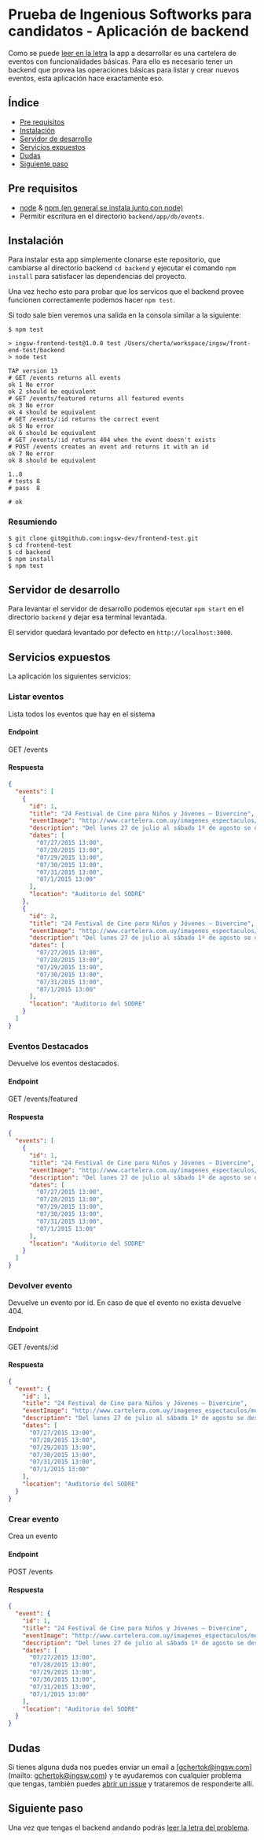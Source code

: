# Prueba de Ingenious Softworks para candidatos - Aplicación de backend

Como se puede [leer en la letra](../instructions) la app a desarrollar es una cartelera de eventos con funcionalidades básicas. Para ello es necesario tener un backend que provea las operaciones básicas para listar y crear nuevos eventos, esta aplicación hace exactamente eso.

## Índice
* [Pre requisitos](#pre-requisitos)
* [Instalación](#instalacion)
* [Servidor de desarrollo](#servidor-de-desarrollo)
* [Servicios expuestos](#servicios-expuestos)
* [Dudas](#dudas)
* [Siguiente paso](#siguiente-paso)

## Pre requisitos

* [node](https://nodejs.org/) & [npm (en general se instala junto con node)](https://www.npmjs.com/#getting-started)
* Permitir escritura en el directorio `backend/app/db/events`.

## Instalación

Para instalar esta app simplemente clonarse este repositorio, que cambiarse al directorio backend `cd backend` y ejecutar el comando `npm install` para satisfacer las dependencias del proyecto.

Una vez hecho esto para probar que los servicos que el backend provee funcionen correctamente podemos hacer `npm test`. 

Si todo sale bien veremos una salida en la consola similar a la siguiente:

```
$ npm test

> ingsw-frontend-test@1.0.0 test /Users/cherta/workspace/ingsw/front-end-test/backend
> node test

TAP version 13
# GET /events returns all events
ok 1 No error
ok 2 should be equivalent
# GET /events/featured returns all featured events
ok 3 No error
ok 4 should be equivalent
# GET /events/:id returns the correct event
ok 5 No error
ok 6 should be equivalent
# GET /events/:id returns 404 when the event doesn't exists
# POST /events creates an event and returns it with an id
ok 7 No error
ok 8 should be equivalent

1..8
# tests 8
# pass  8

# ok
```

### Resumiendo

```
$ git clone git@github.com:ingsw-dev/frontend-test.git
$ cd frontend-test
$ cd backend
$ npm install
$ npm test
```

## Servidor de desarrollo

Para levantar el servidor de desarrollo podemos ejecutar `npm start` en el directorio `backend` y dejar esa terminal levantada. 

El servidor quedará levantado por defecto en `http://localhost:3000`.

## Servicios expuestos

La aplicación los siguientes servicios:

### Listar eventos
Lista todos los eventos que hay en el sistema

#### Endpoint
GET /events

#### Respuesta
```json
{
  "events": [
    {
      "id": 1,
      "title": "24 Festival de Cine para Niños y Jóvenes – Divercine",
      "eventImage": "http://www.cartelera.com.uy/imagenes_espectaculos/moviedetail13/17511.jpg",
      "description": "Del lunes 27 de julio al sábado 1º de agosto se desarrolla en el Auditorio del SODRE Nelly Goitiño (18 de Julio y Rio Branco) el 24 Festival de Cine para Niños y Jóvenes - Divercine. La programación, que incluye películas de largo, medio y cortometraje de varias partes del mundo, está dividida en tres franjas de horarios cada día, de acuerdo a las edades del público a las que van dirigidas: a las 13 horas a partir de 3 años de edad; a las 14 horas a partir de los 6 años de edad; y desde las 15 se programan los medio y largometrajes para niños más grandes y adolescentes.",
      "dates": [
        "07/27/2015 13:00",
        "07/28/2015 13:00",
        "07/29/2015 13:00",
        "07/30/2015 13:00",
        "07/31/2015 13:00",
        "07/1/2015 13:00"
      ],
      "location": "Auditorio del SODRE"
    },
    {
      "id": 2,
      "title": "24 Festival de Cine para Niños y Jóvenes – Divercine",
      "eventImage": "http://www.cartelera.com.uy/imagenes_espectaculos/moviedetail13/17511.jpg",
      "description": "Del lunes 27 de julio al sábado 1º de agosto se desarrolla en el Auditorio del SODRE Nelly Goitiño (18 de Julio y Rio Branco) el 24 Festival de Cine para Niños y Jóvenes - Divercine. La programación, que incluye películas de largo, medio y cortometraje de varias partes del mundo, está dividida en tres franjas de horarios cada día, de acuerdo a las edades del público a las que van dirigidas: a las 13 horas a partir de 3 años de edad; a las 14 horas a partir de los 6 años de edad; y desde las 15 se programan los medio y largometrajes para niños más grandes y adolescentes.",
      "dates": [
        "07/27/2015 13:00",
        "07/28/2015 13:00",
        "07/29/2015 13:00",
        "07/30/2015 13:00",
        "07/31/2015 13:00",
        "07/1/2015 13:00"
      ],
      "location": "Auditorio del SODRE"
    }
  ]
}
```

### Eventos Destacados
Devuelve los eventos destacados.

#### Endpoint
GET /events/featured

#### Respuesta
```json
{
  "events": [
    {
      "id": 1,
      "title": "24 Festival de Cine para Niños y Jóvenes – Divercine",
      "eventImage": "http://www.cartelera.com.uy/imagenes_espectaculos/moviedetail13/17511.jpg",
      "description": "Del lunes 27 de julio al sábado 1º de agosto se desarrolla en el Auditorio del SODRE Nelly Goitiño (18 de Julio y Rio Branco) el 24 Festival de Cine para Niños y Jóvenes - Divercine. La programación, que incluye películas de largo, medio y cortometraje de varias partes del mundo, está dividida en tres franjas de horarios cada día, de acuerdo a las edades del público a las que van dirigidas: a las 13 horas a partir de 3 años de edad; a las 14 horas a partir de los 6 años de edad; y desde las 15 se programan los medio y largometrajes para niños más grandes y adolescentes.",
      "dates": [
        "07/27/2015 13:00",
        "07/28/2015 13:00",
        "07/29/2015 13:00",
        "07/30/2015 13:00",
        "07/31/2015 13:00",
        "07/1/2015 13:00"
      ],
      "location": "Auditorio del SODRE"
    }
  ]
}
```

### Devolver evento
Devuelve un evento por id. En caso de que el evento no exista devuelve 404.

#### Endpoint
GET /events/:id

#### Respuesta
```json
{
  "event": {
    "id": 1,
    "title": "24 Festival de Cine para Niños y Jóvenes – Divercine",
    "eventImage": "http://www.cartelera.com.uy/imagenes_espectaculos/moviedetail13/17511.jpg",
    "description": "Del lunes 27 de julio al sábado 1º de agosto se desarrolla en el Auditorio del SODRE Nelly Goitiño (18 de Julio y Rio Branco) el 24 Festival de Cine para Niños y Jóvenes - Divercine. La programación, que incluye películas de largo, medio y cortometraje de varias partes del mundo, está dividida en tres franjas de horarios cada día, de acuerdo a las edades del público a las que van dirigidas: a las 13 horas a partir de 3 años de edad; a las 14 horas a partir de los 6 años de edad; y desde las 15 se programan los medio y largometrajes para niños más grandes y adolescentes.",
    "dates": [
      "07/27/2015 13:00",
      "07/28/2015 13:00",
      "07/29/2015 13:00",
      "07/30/2015 13:00",
      "07/31/2015 13:00",
      "07/1/2015 13:00"
    ],
    "location": "Auditorio del SODRE"
  }
}
```

### Crear evento
Crea un evento

#### Endpoint
POST /events

#### Respuesta
```json
{
  "event": {
    "id": 1,
    "title": "24 Festival de Cine para Niños y Jóvenes – Divercine",
    "eventImage": "http://www.cartelera.com.uy/imagenes_espectaculos/moviedetail13/17511.jpg",
    "description": "Del lunes 27 de julio al sábado 1º de agosto se desarrolla en el Auditorio del SODRE Nelly Goitiño (18 de Julio y Rio Branco) el 24 Festival de Cine para Niños y Jóvenes - Divercine. La programación, que incluye películas de largo, medio y cortometraje de varias partes del mundo, está dividida en tres franjas de horarios cada día, de acuerdo a las edades del público a las que van dirigidas: a las 13 horas a partir de 3 años de edad; a las 14 horas a partir de los 6 años de edad; y desde las 15 se programan los medio y largometrajes para niños más grandes y adolescentes.",
    "dates": [
      "07/27/2015 13:00",
      "07/28/2015 13:00",
      "07/29/2015 13:00",
      "07/30/2015 13:00",
      "07/31/2015 13:00",
      "07/1/2015 13:00"
    ],
    "location": "Auditorio del SODRE"
  }
}
```

## Dudas

Si tienes alguna duda nos puedes enviar un email a [gchertok@ingsw.com](mailto: gchertok@ingsw.com) y te ayudaremos con cualquier problema que tengas, también puedes [abrir un issue](issues/new) y trataremos de responderte allí.

## Siguiente paso

Una vez que tengas el backend andando podrás [leer la letra del problema](../instructions).

